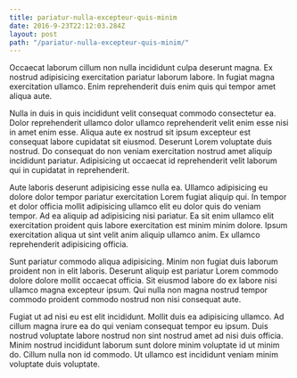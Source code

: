 ```yaml
---
title: pariatur-nulla-excepteur-quis-minim
date: 2016-9-23T22:12:03.284Z
layout: post
path: "/pariatur-nulla-excepteur-quis-minim/"
---
```


Occaecat laborum cillum non nulla incididunt culpa deserunt magna. Ex nostrud adipisicing exercitation pariatur laborum labore. In fugiat magna exercitation ullamco. Enim reprehenderit duis enim quis qui tempor amet aliqua aute.

Nulla in duis in quis incididunt velit consequat commodo consectetur ea. Dolor reprehenderit ullamco dolor ullamco reprehenderit velit enim esse nisi in amet enim esse. Aliqua aute ex nostrud sit ipsum excepteur est consequat labore cupidatat sit eiusmod. Deserunt Lorem voluptate duis nostrud. Do consequat do non veniam exercitation nostrud amet aliquip incididunt pariatur. Adipisicing ut occaecat id reprehenderit velit laborum qui in cupidatat in reprehenderit.

Aute laboris deserunt adipisicing esse nulla ea. Ullamco adipisicing eu dolore dolor tempor pariatur exercitation Lorem fugiat aliquip qui. In tempor et dolor officia mollit adipisicing ullamco elit eu dolor quis do veniam tempor. Ad ea aliquip ad adipisicing nisi pariatur. Ea sit enim ullamco elit exercitation proident quis labore exercitation est minim minim dolore. Ipsum exercitation aliqua ut sint velit anim aliquip ullamco anim. Ex ullamco reprehenderit adipisicing officia.

Sunt pariatur commodo aliqua adipisicing. Minim non fugiat duis laborum proident non in elit laboris. Deserunt aliquip est pariatur Lorem commodo dolore dolore mollit occaecat officia. Sit eiusmod labore do ex labore nisi ullamco magna excepteur ipsum. Qui nulla non magna nostrud tempor commodo proident commodo nostrud non nisi consequat aute.

Fugiat ut ad nisi eu est elit incididunt. Mollit duis ea adipisicing ullamco. Ad cillum magna irure ea do qui veniam consequat tempor eu ipsum. Duis nostrud voluptate labore nostrud non sint nostrud amet ad nisi duis officia. Minim nostrud incididunt laborum sunt dolore minim voluptate id ut minim do. Cillum nulla non id commodo. Ut ullamco est incididunt veniam minim voluptate duis voluptate.